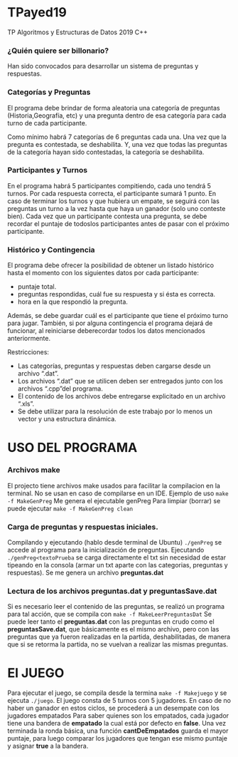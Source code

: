 # TPayed19
TP Algoritmos y Estructuras de Datos 2019 C++

### ¿Quién quiere ser billonario?

Han sido convocados para desarrollar un sistema de preguntas y respuestas.

### Categorías y Preguntas

El programa debe brindar de forma aleatoria una categoría de preguntas (Historia,Geografía, etc) y una pregunta dentro de esa categoría para cada turno de cada participante.

Como mínimo habrá 7 categorías de 6 preguntas cada una. 
Una vez que la pregunta es contestada, se deshabilita. 
Y, una vez que todas las preguntas de la categoría hayan sido contestadas, la categoría se deshabilita.

### Participantes y Turnos

En el programa habrá 5 participantes compitiendo, cada uno tendrá 5 turnos. 
Por cada respuesta correcta, el participante sumará 1 punto. 
En caso de terminar los turnos y que hubiera un empate, se seguirá con las preguntas un turno a la vez hasta que haya un ganador (solo uno conteste bien).
Cada vez que un participante contesta una pregunta, se debe recordar el puntaje de todoslos participantes antes de pasar con el próximo participante.

### Histórico y Contingencia

El programa debe ofrecer la posibilidad de obtener un listado histórico hasta el momento con los siguientes datos por cada participante:
- puntaje total.
- preguntas respondidas, cuál fue su respuesta y si ésta es correcta.
- hora en la que respondió la pregunta.

Además, se debe guardar cuál es el participante que tiene el próximo turno para jugar.
También, si por alguna contingencia el programa dejará de funcionar, al reiniciarse deberecordar todos los datos mencionados anteriormente.

Restricciones:
- Las categorías, preguntas y respuestas deben cargarse desde un archivo “.dat”.
- Los archivos “.dat” que se utilicen deben ser entregados junto con los archivos “.cpp”del programa.
- El contenido de los archivos debe entregarse explicitado en un archivo “.xls”.
- Se debe utilizar para la resolución de este trabajo por lo menos un vector y una estructura dinámica.



# USO DEL PROGRAMA
### Archivos make
El projecto tiene archivos make usados para facilitar la compilacion en la terminal. No se usan en caso de compilarse en un IDE.
Ejemplo de uso
`make -f MakeGenPreg`
Me genera el ejecutable genPreg
Para limpiar (borrar) se puede ejecutar
`make -f MakeGenPreg clean`


### Carga de preguntas y respuestas iniciales.
Compilando y ejecutando (hablo desde terminal de Ubuntu) `./genPreg` se accede al programa para la inicialización de preguntas.
Ejecutando `./genPreg<textoPrueba` se carga directamente el txt sin necesidad de estar tipeando en la consola (armar un txt aparte con las categorias, preguntas y respuestas). 
Se me genera un archivo **preguntas.dat**

### Lectura de los archivos preguntas.dat y preguntasSave.dat
Si es necesario leer el contenido de las preguntas, se realizó un programa para tal acción, que se compila con `make -f MakeLeerPreguntasDat`
Se puede leer tanto el **preguntas.dat** con las preguntas en crudo como el **preguntasSave.dat**, que básicamente es el mismo archivo, pero con las preguntas que ya fueron realizadas en la partida, deshabilitadas, de manera que si se retorma la partida, no se vuelvan a realizar las mismas preguntas.

# El JUEGO 
Para ejecutar el juego, se compila desde la termina `make -f Makejuego` y se ejecuta `./juego`.
El juego consta de 5 turnos con 5 jugadores. 
En caso de no haber un ganador en estos ciclos, se procederá a un desempate con los jugadores empatados
Para saber quienes son los empatados, cada jugador tiene una bandera de **empatado** la cual está por defecto en **false**. Una vez terminada la ronda básica, una función **cantDeEmpatados** guarda el mayor puntaje, para luego comparar los jugadores que tengan ese mismo puntaje y asignar **true** a la bandera.
